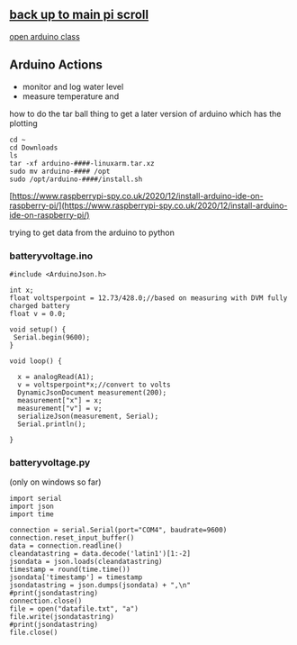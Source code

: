 ## [back up to main pi scroll](../)

[open arduino class](https://github.com/LafeLabs/openarduino)


## Arduino Actions

 - monitor and log water level
 - measure temperature and 



how to do the tar ball thing to get a later version of arduino which has the plotting

```
cd ~
cd Downloads
ls
tar -xf arduino-####-linuxarm.tar.xz
sudo mv arduino-#### /opt
sudo /opt/arduino-####/install.sh
```

[https://www.raspberrypi-spy.co.uk/2020/12/install-arduino-ide-on-raspberry-pi/](https://www.raspberrypi-spy.co.uk/2020/12/install-arduino-ide-on-raspberry-pi/)

trying to get data from the arduino to python


### batteryvoltage.ino

```
#include <ArduinoJson.h>

int x;
float voltsperpoint = 12.73/428.0;//based on measuring with DVM fully charged battery
float v = 0.0;

void setup() {
 Serial.begin(9600);
}

void loop() {

  x = analogRead(A1);
  v = voltsperpoint*x;//convert to volts
  DynamicJsonDocument measurement(200);
  measurement["x"] = x;
  measurement["v"] = v;
  serializeJson(measurement, Serial);
  Serial.println();

}
```

### batteryvoltage.py

(only on windows so far)

```
import serial
import json
import time

connection = serial.Serial(port="COM4", baudrate=9600)
connection.reset_input_buffer()
data = connection.readline()
cleandatastring = data.decode('latin1')[1:-2]
jsondata = json.loads(cleandatastring)
timestamp = round(time.time())
jsondata['timestamp'] = timestamp
jsondatastring = json.dumps(jsondata) + ",\n"
#print(jsondatastring)
connection.close()
file = open("datafile.txt", "a")
file.write(jsondatastring)
#print(jsondatastring)
file.close()
```





